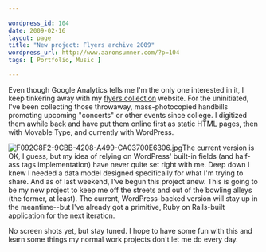 ```yaml
---
 
wordpress_id: 104
date: 2009-02-16
layout: page
title: "New project: Flyers archive 2009"
wordpress_url: http://www.aaronsumner.com/?p=104
tags: [ Portfolio, Music ]

---
```


Even though Google Analytics tells me I'm the only one interested in it,
I keep tinkering away with my [flyers
collection](http://flyers.ruralocity.com/) website. For the uninitiated,
I've been collecting those throwaway, mass-photocopied handbills
promoting upcoming "concerts" or other events since college. I digitized
them awhile back and have put them online first as static HTML pages,
then with Movable Type, and currently with WordPress.

![F092C8F2-9CBB-4208-A499-CA03700E6306.jpg](http://www.aaronsumner.com/uploads/2009/02/f092c8f2-9cbb-4208-a499-ca03700e6306.jpg)The
current version is OK, I guess, but my idea of relying on WordPress'
built-in fields (and half-ass tags implementation) have never quite set
right with me. Deep down I knew I needed a data model designed
specifically for what I'm trying to share. And as of last weekend, I've
begun this project anew. This is going to be my new project to keep me
off the streets and out of the bowling alleys (the former, at least).
The current, WordPress-backed version will stay up in the meantime--but
I've already got a primitive, Ruby on Rails-built application for the
next iteration.

No screen shots yet, but stay tuned. I hope to have some fun with this
and learn some things my normal work projects don't let me do every day.
